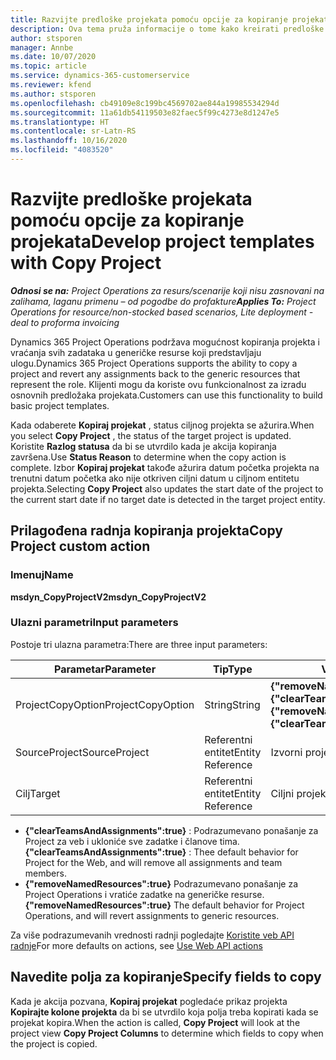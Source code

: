 ```yaml
---
title: Razvijte predloške projekata pomoću opcije za kopiranje projekata
description: Ova tema pruža informacije o tome kako kreirati predloške projekata pomoću prilagođene radnje Kopiranje projekta.
author: stsporen
manager: Annbe
ms.date: 10/07/2020
ms.topic: article
ms.service: dynamics-365-customerservice
ms.reviewer: kfend
ms.author: stsporen
ms.openlocfilehash: cb49109e8c199bc4569702ae844a19985534294d
ms.sourcegitcommit: 11a61db54119503e82faec5f99c4273e8d1247e5
ms.translationtype: HT
ms.contentlocale: sr-Latn-RS
ms.lasthandoff: 10/16/2020
ms.locfileid: "4083520"
---
```

# <a name="develop-project-templates-with-copy-project"></a><span data-ttu-id="5dbe3-103">Razvijte predloške projekata pomoću opcije za kopiranje projekata</span><span class="sxs-lookup"><span data-stu-id="5dbe3-103">Develop project templates with Copy Project</span></span>

<span data-ttu-id="5dbe3-104">_**Odnosi se na:** Project Operations za resurs/scenarije koji nisu zasnovani na zalihama, laganu primenu – od pogodbe do profakture_</span><span class="sxs-lookup"><span data-stu-id="5dbe3-104">_**Applies To:** Project Operations for resource/non-stocked based scenarios, Lite deployment - deal to proforma invoicing_</span></span>

<span data-ttu-id="5dbe3-105">Dynamics 365 Project Operations podržava mogućnost kopiranja projekta i vraćanja svih zadataka u generičke resurse koji predstavljaju ulogu.</span><span class="sxs-lookup"><span data-stu-id="5dbe3-105">Dynamics 365 Project Operations supports the ability to copy a project and revert any assignments back to the generic resources that represent the role.</span></span> <span data-ttu-id="5dbe3-106">Klijenti mogu da koriste ovu funkcionalnost za izradu osnovnih predložaka projekata.</span><span class="sxs-lookup"><span data-stu-id="5dbe3-106">Customers can use this functionality to build basic project templates.</span></span>

<span data-ttu-id="5dbe3-107">Kada odaberete **Kopiraj projekat** , status ciljnog projekta se ažurira.</span><span class="sxs-lookup"><span data-stu-id="5dbe3-107">When you select **Copy Project** , the status of the target project is updated.</span></span> <span data-ttu-id="5dbe3-108">Koristite **Razlog statusa** da bi se utvrdilo kada je akcija kopiranja završena.</span><span class="sxs-lookup"><span data-stu-id="5dbe3-108">Use **Status Reason** to determine when the copy action is complete.</span></span> <span data-ttu-id="5dbe3-109">Izbor **Kopiraj projekat** takođe ažurira datum početka projekta na trenutni datum početka ako nije otkriven ciljni datum u ciljnom entitetu projekta.</span><span class="sxs-lookup"><span data-stu-id="5dbe3-109">Selecting **Copy Project** also updates the start date of the project to the current start date if no target date is detected in the target project entity.</span></span>

## <a name="copy-project-custom-action"></a><span data-ttu-id="5dbe3-110">Prilagođena radnja kopiranja projekta</span><span class="sxs-lookup"><span data-stu-id="5dbe3-110">Copy Project custom action</span></span> 

### <a name="name"></a><span data-ttu-id="5dbe3-111">Imenuj</span><span class="sxs-lookup"><span data-stu-id="5dbe3-111">Name</span></span> 

<span data-ttu-id="5dbe3-112">**msdyn_CopyProjectV2**</span><span class="sxs-lookup"><span data-stu-id="5dbe3-112">**msdyn_CopyProjectV2**</span></span>

### <a name="input-parameters"></a><span data-ttu-id="5dbe3-113">Ulazni parametri</span><span class="sxs-lookup"><span data-stu-id="5dbe3-113">Input parameters</span></span>
<span data-ttu-id="5dbe3-114">Postoje tri ulazna parametra:</span><span class="sxs-lookup"><span data-stu-id="5dbe3-114">There are three input parameters:</span></span>

| <span data-ttu-id="5dbe3-115">Parametar</span><span class="sxs-lookup"><span data-stu-id="5dbe3-115">Parameter</span></span>          | <span data-ttu-id="5dbe3-116">Tip</span><span class="sxs-lookup"><span data-stu-id="5dbe3-116">Type</span></span>   | <span data-ttu-id="5dbe3-117">Vrednosti</span><span class="sxs-lookup"><span data-stu-id="5dbe3-117">Values</span></span>                                                   | 
|--------------------|--------|----------------------------------------------------------|
| <span data-ttu-id="5dbe3-118">ProjectCopyOption</span><span class="sxs-lookup"><span data-stu-id="5dbe3-118">ProjectCopyOption</span></span>  | <span data-ttu-id="5dbe3-119">String</span><span class="sxs-lookup"><span data-stu-id="5dbe3-119">String</span></span> | <span data-ttu-id="5dbe3-120">**{"removeNamedResources":true}** ili **{"clearTeamsAndAssignments":true}**</span><span class="sxs-lookup"><span data-stu-id="5dbe3-120">**{"removeNamedResources":true}** or **{"clearTeamsAndAssignments":true}**</span></span> |
| <span data-ttu-id="5dbe3-121">SourceProject</span><span class="sxs-lookup"><span data-stu-id="5dbe3-121">SourceProject</span></span>      | <span data-ttu-id="5dbe3-122">Referentni entitet</span><span class="sxs-lookup"><span data-stu-id="5dbe3-122">Entity Reference</span></span> | <span data-ttu-id="5dbe3-123">Izvorni projekat</span><span class="sxs-lookup"><span data-stu-id="5dbe3-123">Source Project</span></span> |
| <span data-ttu-id="5dbe3-124">Cilj</span><span class="sxs-lookup"><span data-stu-id="5dbe3-124">Target</span></span>             | <span data-ttu-id="5dbe3-125">Referentni entitet</span><span class="sxs-lookup"><span data-stu-id="5dbe3-125">Entity Reference</span></span> | <span data-ttu-id="5dbe3-126">Ciljni projekat</span><span class="sxs-lookup"><span data-stu-id="5dbe3-126">Target Project</span></span> |


- <span data-ttu-id="5dbe3-127">**{"clearTeamsAndAssignments":true}** : Podrazumevano ponašanje za Project za veb i ukloniće sve zadatke i članove tima.</span><span class="sxs-lookup"><span data-stu-id="5dbe3-127">**{"clearTeamsAndAssignments":true}** : Thee default behavior for Project for the Web, and will remove all assignments and team members.</span></span>
- <span data-ttu-id="5dbe3-128">**{"removeNamedResources":true}** Podrazumevano ponašanje za Project Operations i vratiće zadatke na generičke resurse.</span><span class="sxs-lookup"><span data-stu-id="5dbe3-128">**{"removeNamedResources":true}** The default behavior for Project Operations, and will revert assignments to generic resources.</span></span>

<span data-ttu-id="5dbe3-129">Za više podrazumevanih vrednosti radnji pogledajte [Koristite veb API radnje](https://docs.microsoft.com/powerapps/developer/common-data-service/webapi/use-web-api-actions)</span><span class="sxs-lookup"><span data-stu-id="5dbe3-129">For more defaults on actions, see [Use Web API actions](https://docs.microsoft.com/powerapps/developer/common-data-service/webapi/use-web-api-actions)</span></span>

## <a name="specify-fields-to-copy"></a><span data-ttu-id="5dbe3-130">Navedite polja za kopiranje</span><span class="sxs-lookup"><span data-stu-id="5dbe3-130">Specify fields to copy</span></span> 
<span data-ttu-id="5dbe3-131">Kada je akcija pozvana, **Kopiraj projekat** pogledaće prikaz projekta **Kopirajte kolone projekta** da bi se utvrdilo koja polja treba kopirati kada se projekat kopira.</span><span class="sxs-lookup"><span data-stu-id="5dbe3-131">When the action is called, **Copy Project** will look at the project view **Copy Project Columns** to determine which fields to copy when the project is copied.</span></span>
